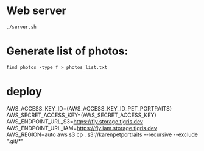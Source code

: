 # Web server

`./server.sh`

# Generate list of photos:

`find photos -type f > photos_list.txt`


# deploy

 AWS_ACCESS_KEY_ID=$($AWS_ACCESS_KEY_ID_PET_PORTRAITS) AWS_SECRET_ACCESS_KEY=$($AWS_SECRET_ACCESS_KEY) AWS_ENDPOINT_URL_S3=https://fly.storage.tigris.dev AWS_ENDPOINT_URL_IAM=https://fly.iam.storage.tigris.dev AWS_REGION=auto aws s3 cp . s3://karenpetportraits --recursive --exclude ".git/*"